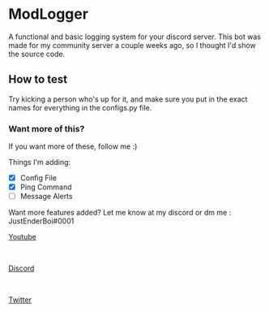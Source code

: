 # ModLogger
A functional and basic logging system for your discord server. This bot was made for my community server a couple weeks ago, so I thought I'd show the source code.

## How to test
Try kicking a person who's up for it, and make sure you put in the exact names for everything in the configs.py file. 

### Want more of this?
If you want more of these, follow me :)


Things I'm adding:
- [x] Config File
- [x] Ping Command
- [ ] Message Alerts

Want more features added? Let me know at my discord or dm me : JustEnderBoi#0001

[Youtube](https://www.youtube.com/channel/UCYBsKHI6N-nIO9DGkEsR6xg?sub_confirmation=1) 

<br />

[Discord](https://https://discord.gg/77Mw4GDbxg) 

<br />

[Twitter](https://https://twitter.com/JustEnderBoi1) 


